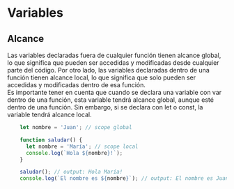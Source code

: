# Variables

## Alcance
Las variables declaradas fuera de cualquier función tienen alcance global, lo que significa que pueden ser accedidas y modificadas desde cualquier parte del código. Por otro lado, las variables declaradas dentro de una función tienen alcance local, lo que significa que solo pueden ser accedidas y modificadas dentro de esa función.  
Es importante tener en cuenta que cuando se declara una variable con var dentro de una función, esta variable tendrá alcance global, aunque esté dentro de una función. Sin embargo, si se declara con let o const, la variable tendrá alcance local.  

``` Javascript
    let nombre = 'Juan'; // scope global

    function saludar() {
      let nombre = 'María'; // scope local
      console.log(`Hola ${nombre}!`);
    }

    saludar(); // output: Hola María!
    console.log(`El nombre es ${nombre}`); // output: El nombre es Juan
```

